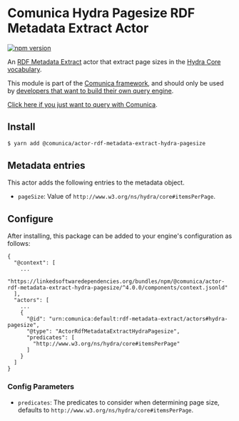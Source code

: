 # Comunica Hydra Pagesize RDF Metadata Extract Actor

[![npm version](https://badge.fury.io/js/%40comunica%2Factor-rdf-metadata-extract-hydra-pagesize.svg)](https://www.npmjs.com/package/@comunica/actor-rdf-metadata-extract-hydra-pagesize)

An [RDF Metadata Extract](https://github.com/comunica/comunica/tree/master/packages/bus-rdf-metadata-extract) actor that
extract page sizes in the [Hydra Core vocabulary](https://www.hydra-cg.com/spec/latest/core/).

This module is part of the [Comunica framework](https://github.com/comunica/comunica),
and should only be used by [developers that want to build their own query engine](https://comunica.dev/docs/modify/).

[Click here if you just want to query with Comunica](https://comunica.dev/docs/query/).

## Install

```bash
$ yarn add @comunica/actor-rdf-metadata-extract-hydra-pagesize
```

## Metadata entries

This actor adds the following entries to the metadata object.

* `pageSize`: Value of `http://www.w3.org/ns/hydra/core#itemsPerPage`.

## Configure

After installing, this package can be added to your engine's configuration as follows:
```text
{
  "@context": [
    ...
    "https://linkedsoftwaredependencies.org/bundles/npm/@comunica/actor-rdf-metadata-extract-hydra-pagesize/^4.0.0/components/context.jsonld"
  ],
  "actors": [
    ...
    {
      "@id": "urn:comunica:default:rdf-metadata-extract/actors#hydra-pagesize",
      "@type": "ActorRdfMetadataExtractHydraPagesize",
      "predicates": [
        "http://www.w3.org/ns/hydra/core#itemsPerPage"
      ]
    }
  ]
}
```

### Config Parameters

* `predicates`: The predicates to consider when determining page size, defaults to `http://www.w3.org/ns/hydra/core#itemsPerPage`.
